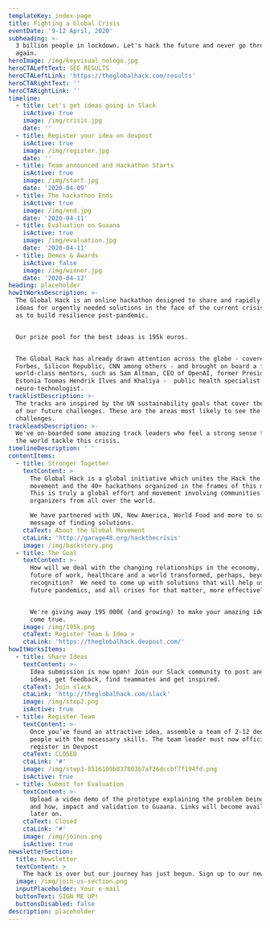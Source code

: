 ```yaml
---
templateKey: index-page
title: Fighting a Global Crisis
eventDate: '9-12 April, 2020'
subheading: >-
  3 billion people in lockdown. Let's hack the future and never go through this
  again.
heroImage: /img/keyvisual_nologo.jpg
heroCTALeftText: SEE RESULTS
heroCTALeftLink: 'https://theglobalhack.com/results'
heroCTARightText: ''
heroCTARightLink: ''
timeline:
  - title: Let's get ideas going in Slack
    isActive: true
    image: /img/crisis.jpg
    date: ''
  - title: Register your idea on devpost
    isActive: true
    image: /img/register.jpg
    date: ''
  - title: Team announced and Hackathon Starts
    isActive: true
    image: /img/start.jpg
    date: '2020-04-09'
  - title: The hackathon Ends
    isActive: true
    image: /img/end.jpg
    date: '2020-04-11'
  - title: Evaluation on Guaana
    isActive: true
    image: /img/evaluation.jpg
    date: '2020-04-11'
  - title: Demos & Awards
    isActive: false
    image: /img/winner.jpg
    date: '2020-04-12'
heading: placeholder
howItWorksDescription: >-
  The Global Hack is an online hackathon designed to share and rapidly develop
  ideas for urgently needed solutions in the face of the current crisis, as well
  as to build resilience post-pandemic.


  Our prize pool for the best ideas is 195k euros. 


  The Global Hack has already drawn attention across the globe - covered by
  Forbes, Silicon Republic, CNN among others - and brought on board a fleet of
  world-class mentors, such as Sam Altman, CEO of OpenAI, former President of
  Estonia Toomas Hendrik Ilves and Khaliya -  public health specialist and a
  neuro-technologist.
tracklistDescription: >-
  The tracks are inspired by the UN sustainability goals that cover the majority
  of our future challenges. These are the areas most likely to see the biggest
  challenges.
trackleadsDescription: >-
  We've on-boarded some amazing track leaders who feel a strong sense to help
  the world tackle this crisis.
timelineDescription: ' '
contentItems:
  - title: Stronger Together
    textContent: >
      The Global Hack is a global initiative which unites the Hack the Crisis
      movement and the 40+ hackathons organized in the frames of this movement.
      This is truly a global effort and movement involving communities and
      organizers from all over the world.

      We have partnered with UN, New America, World Food and more to support the
      message of finding solutions.
    ctaText: About the Global Movement
    ctaLink: 'http://garage48.org/hackthecrisis'
    image: /img/backstory.png
  - title: The Goal
    textContent: >-
      How will we deal with the changing relationships in the economy, the
      future of work, healthcare and a world transformed, perhaps, beyond
      recognition?  We need to come up with solutions that will help us fight
      future pandemics, and all crises for that matter, more effectively. 


      We're giving away 195 000€ (and growing) to make your amazing ideas to
      come true.
    image: /img/195k.png
    ctaText: Register Team & Idea >
    ctaLink: 'https://theglobalhack.devpost.com/'
howItWorksItems:
  - title: Share Ideas
    textContent: >-
      Idea submission is now open! Join our Slack community to post and discuss
      ideas, get feedback, find teammates and get inspired.
    ctaText: Join slack
    ctaLink: 'http://theglobalhack.com/slack'
    image: /img/step2.png
    isActive: true
  - title: Register Team
    textContent: >-
      Once you’ve found an attractive idea, assemble a team of 2-12 dedicated
      people with the necessary skills. The team leader must now officially
      register in Devpost
    ctaText: CLOSED
    ctaLink: '#'
    image: /img/step3-8516109b837803b7af26dccbf7f194fd.png
    isActive: true
  - title: Submit for Evaluation
    textContent: >-
      Upload a video demo of the prototype explaining the problem being solved
      and how, impact and validation to Guaana. Links will become available
      later on.
    ctaText: Closed
    ctaLink: '#'
    image: /img/joinus.png
    isActive: true
newsletterSection:
  title: Newsletter
  textContent: >
    The hack is over but our journey has just begun. Sign up to our newsletter be notified what’s next.
  image: /img/join-us-section.png
  inputPlaceholder: Your e-mail
  buttonText: SIGN ME UP!
  buttonsDisabled: false
description: placeholder
---
```

